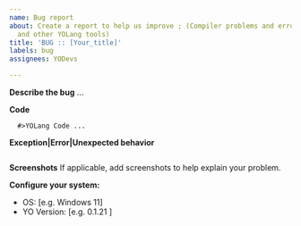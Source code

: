 ```yaml
---
name: Bug report
about: Create a report to help us improve ; (Compiler problems and errors, libraries
  and other YOLang tools)
title: 'BUG :: [Your_title]'
labels: bug
assignees: YODevs

---
```


**Describe the bug**
...

**Code**
```f#
  #>YOLang Code ...
```

**Exception|Error|Unexpected behavior**
```

```

**Screenshots**
If applicable, add screenshots to help explain your problem.

**Configure your system:**
 - OS: [e.g. Windows 11]
 - YO Version: [e.g. 0.1.21 ]
